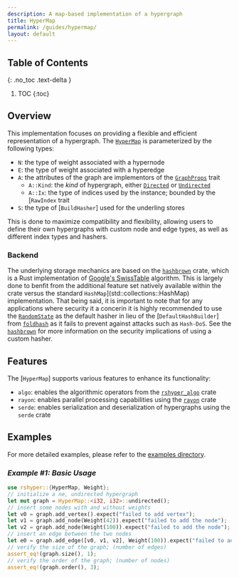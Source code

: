 ```yaml
---
description: A map-based implementation of a hypergraph
title: HyperMap
permalink: /guides/hypermap/
layout: default
---
```


## Table of Contents
{: .no_toc .text-delta }

1. TOC
{:toc}

## Overview

This implementation focuses on providing a flexible and efficient representation of a hypergraph. The [`HyperMap`](https://docs.rs/rshyper/latest/rshyper/struct.HyperMap.html) is parameterized by the following types:

- `N`: the type of weight associated with a hypernode
- `E`: the type of weight associated with a hyperedge
- `A`: the attributes of the graph are implementors of the [`GraphProps`](https://docs.rs/rshyper/latest/rshyper/trait.GraphProps.html) trait
  - `A::Kind`: the _kind_ of hypergraph, either [`Directed`](https://docs.rs/rshyper/latest/rshyper/struct.Directed.html) or [`Undirected`](https://docs.rs/rshyper/latest/rshyper/struct.Undirected.html)
  - `A::Ix`: the type of indices used by the instance; bounded by the [`RawIndex` trait
- `S`: the type of [`BuildHasher`] used for the underling stores

This is done to maximize compatibility and flexibility, allowing users to define their own hypergraphs with custom node and edge types, as well as different index types and hashers.

### Backend

The underlying storage mechanics are based on the [`hashbrown`](https://docs.rs/hashbrown) crate, which is a Rust implementation of [Google's SwissTable](https://abseil.io/blog/20180927-swisstables) algorithm. This is largely done to benfit from the additional feature set natively available within the crate versus the standard `HashMap`](std::collections::HashMap) implementation. That being said, it is important to note that for any applications where security it a concerin it is highly recommended to use the [`RandomState`](std::hash::RandomState) as the default hasher in lieu of the [`DefaultHashBuilder`] from [`foldhash`](https://docs.rs/foldhash) as it fails to prevent against attacks such as `Hash-DoS`. See the [`hashbrown`](https://docs.rs/hashbrown) for more information on the security implications of using a custom hasher.

## Features

The [`HyperMap`] supports various features to enhance its functionality:

- `algo`: enables the algorithmic operators from the [`rshyper_algo`](https://docs.rs/rshyper_algo) crate
- `rayon`: enables parallel processing capabilities using the [`rayon`](https://docs.rs/rayon) crate
- `serde`: enables serialization and deserialization of hypergraphs using the `serde` crate

## Examples

For more detailed examples, please refer to the [examples directory](https://github.com/FL03/rshyper/blob/main/rshyper/examples).

### _Example #1: Basic Usage_

```rust
use rshyper::{HyperMap, Weight};
// initialize a ne, undirected hypergraph
let mut graph = HyperMap::<i32, i32>::undirected();
// insert some nodes with and without weights
let v0 = graph.add_vertex().expect("failed to add vertex");
let v1 = graph.add_node(Weight(42)).expect("failed to add the node");
let v2 = graph.add_node(Weight(100)).expect("failed to add the node");
// insert an edge between the two nodes
let e0 = graph.add_edge([v0, v1, v2], Weight(100)).expect("failed to add edge");
// verify the size of the graph; (number of edges)
assert_eq!(graph.size(), 1);
// verify the order of the graph; (number of nodes)
assert_eq!(graph.order(), 3);
```
